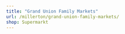 ```yaml
---
title: "Grand Union Family Markets"
url: /millerton/grand-union-family-markets/
shop: Supermarkt
---
```

